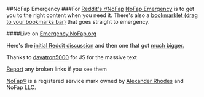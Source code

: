 ##NoFap Emergency
###For [Reddit's r/NoFap](http://reddit.com/r/NoFap)
[NoFap Emergency](http://nofapemergency.com) is to get you to the right content when you need it. 
There's also a [bookmarklet (drag to your bookmarks bar)](http://emergency.nofap.org/director.php?cat=bookmarklet) that goes straight to emergency.

####Live on [Emergency.NoFap.org](http://emergency.nofap.org)

Here's the [initial Reddit discussion](http://www.reddit.com/r/NoFap/comments/2fvyhb/thank_you_for_the_relapse_prevention_tool/) and then one that got [much bigger.](http://www.reddit.com/r/NoFap/comments/2g05rx/i_just_noticed_this_but_holy_shit_the_new_relapse/)

Thanks to [davatron5000](https://github.com/davatron5000/FitText.js) for JS for the massive text

[Report](mailto:jfische8@binghamton.edu) any broken links if you see them

[NoFap®](http://nofap.org) is a registered service mark owned by [Alexander Rhodes](http://www.alexanderrhodes.net) and NoFap LLC.

